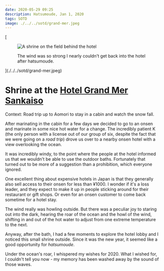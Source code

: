 ```yaml
---
date: 2020-05-29 09:25
description: Hatsumoude, Jan 1, 2020
tags: SOTD
image: ./../../sotd/grand-mer.jpeg
---
```


[<figure>
  <img src="./../../sotd/grand-mer.jpeg"
  alt="A shrine on the field behind the hotel"/>
  <figcaption>The wind was so strong I nearly couldn't get back into the hotel after hatsumoude.</figcaption>
</figure>](./../../sotd/grand-mer.jpeg)

# Shrine at the [Hotel Grand Mer Sankaiso](https://www.hotel-grandmer.com)

Context: Road trip up to Aomori to stay in a cabin and watch the snow fall.

After marinating in the cabin for a few days we decided to go to an onsen and marinate in some nice hot water for a change. The incredibly patient K (the only person with a license out of our group of six, despite the fact that we were going on a _road trip_) drove us over to a nearby onsen hotel with a view overlooking the ocean.

It was incredibly windy, to the point where the people at the hotel informed us that we wouldn't be able to use the outdoor baths. Fortunately that turned out to be more of a suggestion than a prohibition, which everyone ignored.

One excellent thing about expensive hotels in Japan is that they generally also sell access to their onsen for less than ¥1000. I wonder if it's a loss leader, and they expect to make it up in people sticking around for their restaurant or gift shops. Or even for an onsen customer to come back sometime for a hotel stay.

The wind really was howling outside. But there was a peculiar joy to staring out into the dark, hearing the roar of the ocean and the howl of the wind, shifting in and out of the hot water to adjust from one extreme temperature to the next. 

Anyway, after the bath, I had a few moments to explore the hotel lobby and I noticed this small shrine outside. Since it was the new year, it seemed like a good opportunity for _hatsumoude_.

Under the ocean's roar, I whispered my wishes for 2020. What I wished for, I couldn't tell you now - my memory has been washed away by the sound of those waves.

